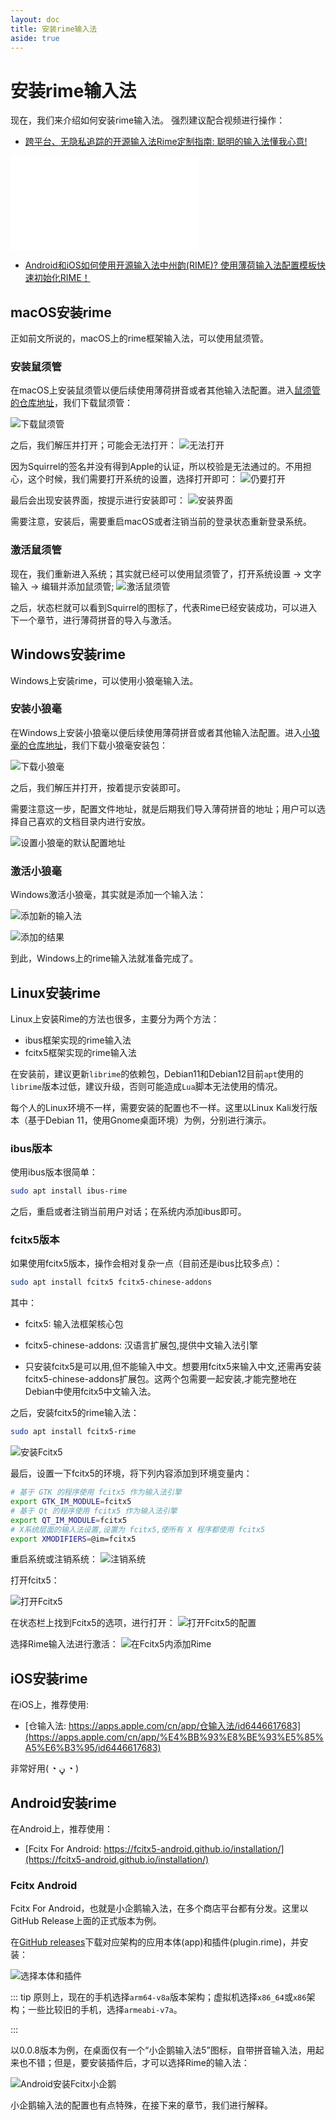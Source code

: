 ```yaml
---
layout: doc
title: 安装rime输入法
aside: true
---
```

# 安装rime输入法
现在，我们来介绍如何安装rime输入法。
强烈建议配合视频进行操作：
- [跨平台、无隐私追踪的开源输入法Rime定制指南: 聪明的输入法懂我心意!](https://www.bilibili.com/video/BV12M411T7gf)
<iframe class="bilibili" src="//player.bilibili.com/player.html?aid=527165106&bvid=BV12M411T7gf&cid=1086974146&p=1&high_quality=1&autoplay=0" scrolling="no" border="0" frameborder="no" framespacing="0" allowfullscreen="true"  sandbox="allow-top-navigation allow-same-origin allow-forms allow-scripts"> </iframe>

- [Android和iOS如何使用开源输入法中州韵(RIME)? 使用薄荷输入法配置模板快速初始化RIME！](https://www.bilibili.com/video/BV1Mr42137Ns)


## macOS安装rime
正如前文所说的，macOS上的rime框架输入法，可以使用鼠须管。

### 安装鼠须管
在macOS上安装鼠须管以便后续使用薄荷拼音或者其他输入法配置。进入[鼠须管的仓库地址](https://github.com/rime/squirrel)，我们下载鼠须管：

![下载鼠须管](/image/guide/downloadSquirrel.webp)

之后，我们解压并打开；可能会无法打开：
![无法打开](/image/guide/macOS_FailOpen.webp)

因为Squirrel的签名并没有得到Apple的认证，所以校验是无法通过的。不用担心，这个时候，我们需要打开系统的设置，选择打开即可：
![仍要打开](/image/guide/macOS_Security.webp)

最后会出现安装界面，按提示进行安装即可：
![安装界面](/image/guide/macOS_InstallSquirrel.webp)

需要注意，安装后，需要重启macOS或者注销当前的登录状态重新登录系统。

### 激活鼠须管
现在，我们重新进入系统；其实就已经可以使用鼠须管了，打开系统设置 -> 文字输入 -> 编辑并添加鼠须管;
![激活鼠须管](/image/guide/enableSquirrel.webp)

之后，状态栏就可以看到Squirrel的图标了，代表Rime已经安装成功，可以进入下一个章节，进行薄荷拼音的导入与激活。

## Windows安装rime
Windows上安装rime，可以使用小狼毫输入法。

### 安装小狼毫
在Windows上安装小狼毫以便后续使用薄荷拼音或者其他输入法配置。进入[小狼毫的仓库地址](https://github.com/rime/weasel)，我们下载小狼毫安装包：

![下载小狼毫](/image/guide/downloadWeasel.webp)

之后，我们解压并打开，按着提示安装即可。

需要注意这一步，配置文件地址，就是后期我们导入薄荷拼音的地址；用户可以选择自己喜欢的文档目录内进行安放。

![设置小狼毫的默认配置地址](/image/guide/configPathWeasel.webp)

### 激活小狼毫
Windows激活小狼毫，其实就是添加一个输入法：

![添加新的输入法](/image/guide/addToSystemWindows1.webp)

![添加的结果](/image/guide/addToSystemWindows2.webp)

到此，Windows上的rime输入法就准备完成了。

## Linux安装rime
Linux上安装Rime的方法也很多，主要分为两个方法：
- ibus框架实现的rime输入法
- fcitx5框架实现的rime输入法

在安装前，建议更新`librime`的依赖包，Debian11和Debian12目前`apt`使用的`librime`版本过低，建议升级，否则可能造成`Lua`脚本无法使用的情况。

每个人的Linux环境不一样，需要安装的配置也不一样。这里以Linux Kali发行版本（基于Debian 11，使用Gnome桌面环境）为例，分别进行演示。

### ibus版本
使用ibus版本很简单：
```bash
sudo apt install ibus-rime
```

之后，重启或者注销当前用户对话；在系统内添加ibus即可。

### fcitx5版本
如果使用fcitx5版本，操作会相对复杂一点（目前还是ibus比较多点）：
```bash
sudo apt install fcitx5 fcitx5-chinese-addons
```
其中：
- fcitx5: 输入法框架核心包
- fcitx5-chinese-addons: 汉语言扩展包,提供中文输入法引擎

- 只安装fcitx5是可以用,但不能输入中文。想要用fcitx5来输入中文,还需再安装fcitx5-chinese-addons扩展包。这两个包需要一起安装,才能完整地在Debian中使用fcitx5中文输入法。

之后，安装fcitx5的rime输入法：
```bash
sudo apt install fcitx5-rime
```

![安装Fcitx5](/image/guide/installFcitx5.webp)

最后，设置一下fcitx5的环境，将下列内容添加到环境变量内：
```bash
# 基于 GTK 的程序使用 fcitx5 作为输入法引擎
export GTK_IM_MODULE=fcitx5
# 基于 Qt 的程序使用 fcitx5 作为输入法引擎
export QT_IM_MODULE=fcitx5
# X系统层面的输入法设置,设置为 fcitx5,使所有 X 程序都使用 fcitx5
export XMODIFIERS=@im=fcitx5
```

重启系统或注销系统：
![注销系统](/image/guide/logOutInKali.webp)

打开fcitx5：

![打开Fcitx5](/image/guide/openFcitx5.webp)

在状态栏上找到Fcitx5的选项，进行打开：
![打开Fcitx5的配置](/image/guide/FcitxConfig.webp)

选择Rime输入法进行激活：
![在Fcitx5内添加Rime](/image/guide/openFcitx5ConfigInBar.webp)

## iOS安装rime

在iOS上，推荐使用:
- [仓输入法: https://apps.apple.com/cn/app/仓输入法/id6446617683](https://apps.apple.com/cn/app/%E4%BB%93%E8%BE%93%E5%85%A5%E6%B3%95/id6446617683)

非常好用( ◔ ڼ ◔ )


## Android安装rime

在Android上，推荐使用：
- [Fcitx For Android: https://fcitx5-android.github.io/installation/](https://fcitx5-android.github.io/installation/)

### Fcitx Android

Fcitx For Android，也就是小企鹅输入法，在多个商店平台都有分发。这里以GitHub Release上面的正式版本为例。 

在[GitHub releases](https://github.com/fcitx5-android/fcitx5-android/releases)下载对应架构的应用本体(app)和插件(plugin.rime)，并安装：

![选择本体和插件](/image/guide/fcitxAndroidApk.webp)

::: tip
原则上，现在的手机选择`arm64-v8a`版本架构；虚拟机选择`x86_64`或`x86`架构；一些比较旧的手机，选择`armeabi-v7a`。

:::

以0.0.8版本为例，在桌面仅有一个“小企鹅输入法5”图标，自带拼音输入法，用起来也不错；但是，要安装插件后，才可以选择Rime的输入法：

![Android安装Fcitx小企鹅](/image/guide/fcitxAndroidInstallRime.webp)

小企鹅输入法的配置也有点特殊，在接下来的章节，我们进行解释。
